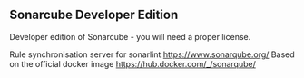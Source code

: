 ## Sonarcube Developer Edition

Developer edition of Sonarcube - you will need a proper license.

Rule synchronisation server for sonarlint https://www.sonarqube.org/
Based on the official docker image https://hub.docker.com/_/sonarqube/

